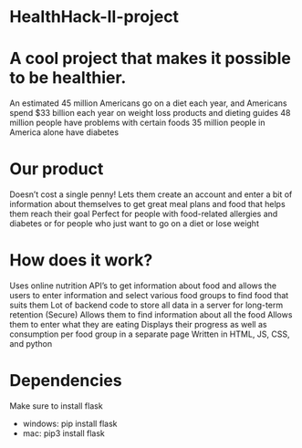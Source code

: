 # HealthHack-II-project

# A cool project that makes it possible to be healthier.

An estimated 45 million Americans go on a diet each year, and Americans spend $33 billion each year on weight loss products and dieting guides
48 million people have problems with certain foods
35 million people in America alone have diabetes

# Our product

Doesn’t cost a single penny!
Lets them create an account and enter a bit of information about themselves to get great meal plans and food that helps them reach their goal
Perfect for people with food-related allergies and diabetes or for people who just want to go on a diet or lose weight

# How does it work?

Uses online nutrition API’s to get information about food and allows the users to enter information and select various food groups to find food that suits them
Lot of backend code to store all data in a server for long-term retention (Secure)
Allows them to find information about all the food
Allows them to enter what they are eating
Displays their progress as well as consumption per food group in a separate page
Written in HTML, JS, CSS, and python

# Dependencies

Make sure to install flask
- windows: pip install flask
- mac:     pip3 install flask
